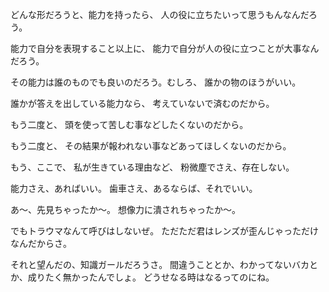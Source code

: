 どんな形だろうと、能力を持ったら、
人の役に立ちたいって思うもんなんだろう。

能力で自分を表現すること以上に、
能力で自分が人の役に立つことが大事なんだろう。

その能力は誰のものでも良いのだろう。むしろ、
誰かの物のほうがいい。

誰かが答えを出している能力なら、
考えていないで済むのだから。

もう二度と、
頭を使って苦しむ事などしたくないのだから。

もう二度と、
その結果が報われない事などあってほしくないのだから。


もう、ここで、
私が生きている理由など、
粉微塵でさえ、存在しない。

能力さえ、あればいい。
歯車さえ、あるならば、それでいい。


あ〜、先見ちゃったか〜。
想像力に潰されちゃったか〜。

でもトラウマなんて呼びはしないぜ。
ただただ君はレンズが歪んじゃっただけなんだからさ。

それと望んだの、知識ガールだろうさ。
間違うこととか、わかってないバカとか、成りたく無かったんでしょ。
どうせなる時はなるってのにね。
